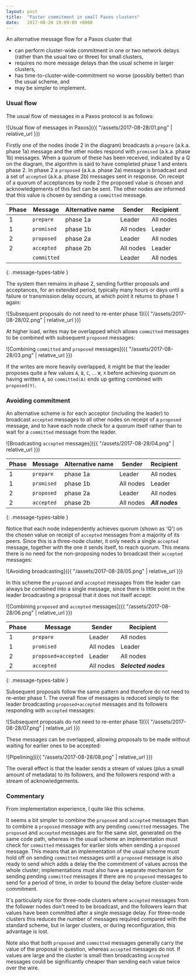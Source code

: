 ```yaml
---
layout: post
title:  "Faster commitment in small Paxos clusters"
date:   2017-08-28 19:09:09 +0000
---
```


An alternative message flow for a Paxos cluster that

* can perform cluster-wide commitment in one or two network delays (rather than
the usual two or three) for small clusters,
* requires no more message delays than the usual scheme in larger clusters,
* has time-to-cluster-wide-commitment no worse (possibly better) than the
usual scheme, and
* may be simpler to implement.

### Usual flow

The usual flow of messages in a Paxos protocol is as follows:

![Usual flow of messages in Paxos]({{ "/assets/2017-08-28/01.png" | relative_url }})

Firstly one of the nodes (node 2 in the diagram) broadcasts a `prepare` (a.k.a.
phase 1a) message and the other nodes respond with `promised` (a.k.a. phase 1b)
messages. When a quorum of these has been received, indicated by a Q on the
diagram, the algorithm is said to have completed phase 1 and enters phase 2. In
phase 2 a `proposed` (a.k.a. phase 2a) message is broadcast and a set of
`accepted` (a.k.a. phase 2b) messages sent in response. On receipt of a quorum
of acceptances by node 2 the proposed value is chosen and acknowledgements of
this fact can be sent. The other nodes are informed that this value is chosen
by sending a `committed` message.

| Phase | Message     | Alternative name | Sender    | Recipient
| ------| ---------   | -----------------| --------- | ----------
| 1     | `prepare`   | phase 1a         | Leader    | All nodes
| 1     | `promised`  | phase 1b         | All nodes | Leader
| 2     | `proposed`  | phase 2a         | Leader    | All nodes
| 2     | `accepted`  | phase 2b         | All nodes | Leader
|       | `committed` |                  | Leader    | All nodes
{: .message-types-table }

The system then remains in phase 2, sending further proposals and acceptances,
for an extended period, typically many hours or days until a failure or
transmission delay occurs, at which point it returns to phase 1 again:

![Subsequent proposals do not need to re-enter phase 1]({{ "/assets/2017-08-28/02.png" | relative_url }})

At higher load, writes may be overlapped which allows `committed` messages to
be combined with subsequent `proposed` messages:

![Combining `committed` and `proposed` messages]({{ "/assets/2017-08-28/03.png" | relative_url }})

If the writes are more heavily overlapped, it might be that the leader proposes
quite a few values `A`, `B`, `C`, ... `W`, `X` before achieving quorum on
having written `A`, so `committed(A)` ends up getting combined with
`proposed(Y)`.

### Avoiding commitment

An alternative scheme is for each acceptor (including the leader) to broadcast
`accepted` messages to all other nodes on receipt of a `proposed` message, and
to have each node check for a quorum itself rather than to wait for a
`committed` message from the leader.

![Broadcasting `accepted` messages]({{ "/assets/2017-08-28/04.png" | relative_url }})

| Phase | Message    | Alternative name  | Sender    | Recipient
| ------| ---------  | ----------------- | --------- | ----------
| 1     | `prepare`  | phase 1a          | Leader    | All nodes
| 1     | `promised` | phase 1b          | All nodes | Leader
| 2     | `proposed` | phase 2a          | Leader    | All nodes
| 2     | `accepted` | phase 2b          | All nodes | _**All nodes**_
{: .message-types-table }

Notice that each node independently achieves quorum (shown as 'Q') on the
chosen value on receipt of `accepted` messages from a majority of its peers.
Since this is a three-node cluster, it only needs a single `accepted` message,
together with the one it sends itself, to reach quorum. This means there is
no need for the non-proposing nodes to broadcast their `accepted` messages:

![Avoiding broadcasting]({{ "/assets/2017-08-28/05.png" | relative_url }})

In this scheme the `proposed` and `accepted` messages from the leader can
always be combined into a single message, since there is little point in the
leader broadcasting a proposal that it does not itself accept:

![Combining `proposed` and `accepted` messages]({{ "/assets/2017-08-28/06.png" | relative_url }})

| Phase | Message             | Sender    | Recipient
| ------| ---------           | --------- | ----------
| 1     | `prepare`           | Leader    | All nodes
| 1     | `promised`          | All nodes | Leader
| 2     | `proposed+accepted` | Leader    | All nodes
| 2     | `accepted`          | All nodes | _**Selected nodes**_
{: .message-types-table }

Subsequent proposals follow the same pattern and therefore do not need to
re-enter phase 1. The overall flow of messages is reduced simply to the leader
broadcasting `proposed+accepted` messages and its followers responding with
`accepted` messages:

![Subsequent proposals do not need to re-enter phase 1]({{ "/assets/2017-08-28/07.png" | relative_url }})

These messages can be overlapped, allowing proposals to be made without waiting
for earlier ones to be accepted:

![Pipelining]({{ "/assets/2017-08-28/08.png" | relative_url }})

The overall effect is that the leader sends a stream of values (plus a small
amount of metadata) to its followers, and the followers respond with a stream
of acknowledgements.

### Commentary

From implementation experience, I quite like this scheme.

It seems a bit simpler to combine the `proposed` and `accepted` messages than
to combine a `proposed` message with any pending `committed` messages. The
`proposed` and `accepted` messages are for the same slot, generated on the same
code path, whereas in the usual scheme an implementation must check for
`committed` messages for earlier slots when sending a `proposed` message. This
means that an implementation of the usual scheme must hold off on sending
`committed` messages until a `proposed` message is also ready to send which
adds a delay the the commitment of values across the whole cluster;
implementations must also have a separate mechanism for sending pending
`committed` messages if there are no `proposed` messages to send for a period
of time, in order to bound the delay before cluster-wide commitment.

It's particularly nice for three-node clusters where `accepted` messages from
the follower nodes don't need to be broadcast, and the followers learn that
values have been committed after a single message delay. For three-node
clusters this reduces the number of messages required compared with the
standard scheme, but in larger clusters, or during reconfiguration, this
advantage is lost.

Note also that both `proposed` and `committed` messages generally carry the
value of the proposal in question, whereas `accepted` messages do not. If
values are large and the cluster is small then broadcasting `accepted` messages
could be significantly cheaper than sending each value twice over the wire.
